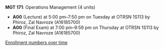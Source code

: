 **MGT 171**: Operations Management (4 units)

- **A00** (Lecture) at 5:00 pm–7:50 pm on Tuesday at OTRSN 1S113 by Phiroz, Zal Navroze (A16185700)
- **A00** (Final Exam) at 7:00 pm–9:59 pm on Thursday at OTRSN 1S113 by Phiroz, Zal Navroze (A16185700)

[Enrollment numbers over time](./MGT171.tsv)
